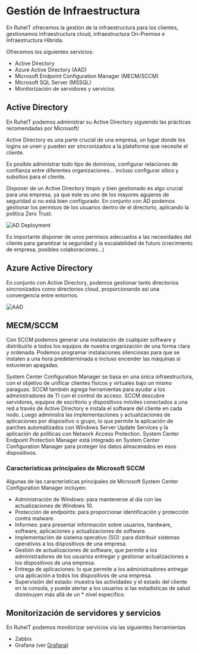 # Gestión de Infraestructura

En RuheIT ofrecemos la gestión de la infraestructura para los clientes, gestionamos infraestructura cloud, infraestructura On-Premise e Infraestructura Híbrida.

Ofrecemos los siguientes servicios:

* Active Directory
* Azure Active Directory (AAD)
* Microsoft Endpoint Configuration Manager (MECM/SCCM)
* Microsoft SQL Server (MSSQL)
* Monitorización de servidores y servicios

## Active Directory

En RuheIT podemos administrar su Active Directory siguiendo las prácticas recomendadas por Microsoft/

Active Directory es una parte crucial de una empresa, un lugar donde los logins se unen y pueden ser sincronizados a la plataforma que necesite el cliente.

Es posible administrar todo tipo de dominios, configurar relaciones de confianza entre diferentes organizaciones... incluso configurar sitios y subsitios para el cliente.

Disponer de un Active Directory limpio y bien gestionado es algo crucial para una empresa, ya que este es uno de los mayores agujeros de seguridad si no está bien configurado. En conjunto con AD podemos gestionar los permisos de los usuarios dentro de el directorio, aplicando la política Zero Trust.

![AD Deployment](https://docs.microsoft.com/en-us/windows-server/identity/ad-ds/deploy/media/install-a-new-windows-server-2012-active-directory-child-or-tree-domain--level-200-/adds_childtreedeploy_beta1.png)

Es importante disponer de unos permisos adecuados a las necesidades del cliente para garantizar la seguridad y la escalabilidad de futuro (crecimiento de empresa, posibles colaboraciones...)
## Azure Active Directory

En conjunto con Active Directory, podemos gestionar tanto directorios sincronizados como directorios cloud, proporcionando así una convergencia entre entornos.

![AAD](https://docs.microsoft.com/en-us/azure/active-directory-domain-services/media/csp/csp_direct_deployment_model.png)

## MECM/SCCM

Con SCCM podemos generar una instalación de cualquier software y distribuirlo a todos los equipos de nuestra organización de una forma clara y ordenada. Podemos programar instalaciones silenciosas para que se instalen a una hora predeterminada e incluso encender las máquinas si estuvieran apagadas.

System Center Configuration Manager se basa en una única infraestructura, con el objetivo de unificar clientes físicos y virtuales bajo un mismo paraguas. SCCM también agrega herramientas para ayudar a los administradores de TI con el control de acceso. SCCM descubre servidores, equipos de escritorio y dispositivos móviles conectados a una red a través de Active Directory e instala el software del cliente en cada nodo. Luego administra las implementaciones y actualizaciones de aplicaciones por dispositivo o grupo, lo que permite la aplicación de parches automatizados con Windows Server Update Services y la aplicación de políticas con Network Access Protection. System Center Endpoint Protection Manager está integrado en System Center Configuration Manager para proteger los datos almacenados en esos dispositivos.

### Características principales de Microsoft SCCM

Algunas de las características principales de Microsoft System Center Configuration Manager incluyen:

* Administración de Windows: para mantenerse al día con las actualizaciones de Windows 10.
* Protección de endpoints: para proporcionar identificación y protección contra malware.
* Informes: para presentar información sobre usuarios, hardware, software, aplicaciones y actualizaciones de software.
* Implementación de sistema operativo (SO): para distribuir sistemas operativos a los dispositivos de una empresa.
* Gestión de actualizaciones de software, que permite a los administradores de los usuarios entregar y gestionar actualizaciones a los dispositivos de una empresa.
* Entrega de aplicaciones: lo que permite a los administradores entregar una aplicación a todos los dispositivos de una empresa.
* Supervisión del estado: muestra las actividades y el estado del cliente en la consola, y puede alertar a los usuarios si las estadísticas de salud disminuyen más allá de un * nivel específico.

## Monitorización de servidores y servicios

En RuheIT podemos monitorizar servicios via las siguientes herramientas

* Zabbix
* Grafana (ver [Grafana](../aplicaciones/grafana.html))
